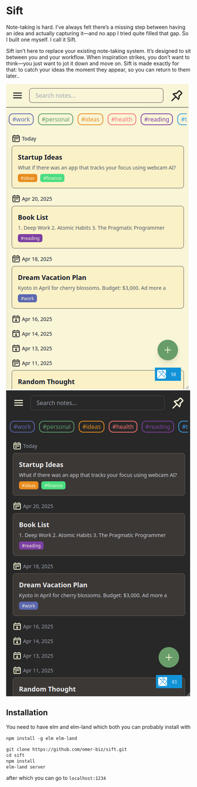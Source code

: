 # Sift

Note-taking is hard. I’ve always felt there’s a missing step between having an
idea and actually capturing it—and no app I tried quite filled that gap. So I
built one myself. I call it Sift.

Sift isn’t here to replace your existing note-taking system. It’s designed to
sit between you and your workflow. When inspiration strikes, you don’t want to
think—you just want to jot it down and move on. Sift is made exactly for that:
to catch your ideas the moment they appear, so you can return to them later..

![sift light](./screenshots/sift_light.png)
![sift_dark](./screenshots/sift_dark.png)

## Installation

You need to have elm and elm-land which both you can probably install with

``` shell
npm install -g elm elm-land
```

``` shell
git clone https://github.com/omer-biz/sift.git
cd sift
npm install
elm-land server
```

after which you can go to `localhost:1234`
